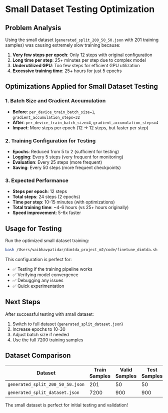 # Small Dataset Testing Optimization

## Problem Analysis
Using the small dataset (`generated_split_200_50_50.json` with 201 training samples) was causing extremely slow training because:

1. **Very few steps per epoch**: Only 12 steps with original configuration
2. **Long time per step**: 25+ minutes per step due to complex model
3. **Underutilized GPU**: Too few steps for efficient GPU utilization
4. **Excessive training time**: 25+ hours for just 5 epochs

## Optimizations Applied for Small Dataset Testing

### 1. Batch Size and Gradient Accumulation
- **Before**: `per_device_train_batch_size=1`, `gradient_accumulation_steps=32`
- **After**: `per_device_train_batch_size=4`, `gradient_accumulation_steps=4`
- **Impact**: More steps per epoch (12 → 12 steps, but faster per step)

### 2. Training Configuration for Testing
- **Epochs**: Reduced from 5 to 2 (sufficient for testing)
- **Logging**: Every 5 steps (very frequent for monitoring)
- **Evaluation**: Every 25 steps (more frequent)
- **Saving**: Every 50 steps (more frequent checkpoints)

### 3. Expected Performance
- **Steps per epoch**: 12 steps
- **Total steps**: 24 steps (2 epochs)
- **Time per step**: 10-15 minutes (with optimizations)
- **Total training time**: ~4-6 hours (vs 25+ hours originally)
- **Speed improvement**: 5-6x faster

## Usage for Testing

Run the optimized small dataset training:
```bash
bash /Users/vaibhavpatidar/dimtda_project_m2/code/finetune_dimtda.sh
```

This configuration is perfect for:
- ✅ Testing if the training pipeline works
- ✅ Verifying model convergence
- ✅ Debugging any issues
- ✅ Quick experimentation

## Next Steps

After successful testing with small dataset:
1. Switch to full dataset (`generated_split_dataset.json`)
2. Increase epochs to 10-30
3. Adjust batch size if needed
4. Use the full 7200 training samples

## Dataset Comparison

| Dataset | Train Samples | Valid Samples | Test Samples | Use Case |
|---------|---------------|---------------|--------------|----------|
| `generated_split_200_50_50.json` | 201 | 50 | 50 | Testing/Debugging |
| `generated_split_dataset.json` | 7200 | 900 | 900 | Full Training |

The small dataset is perfect for initial testing and validation!


